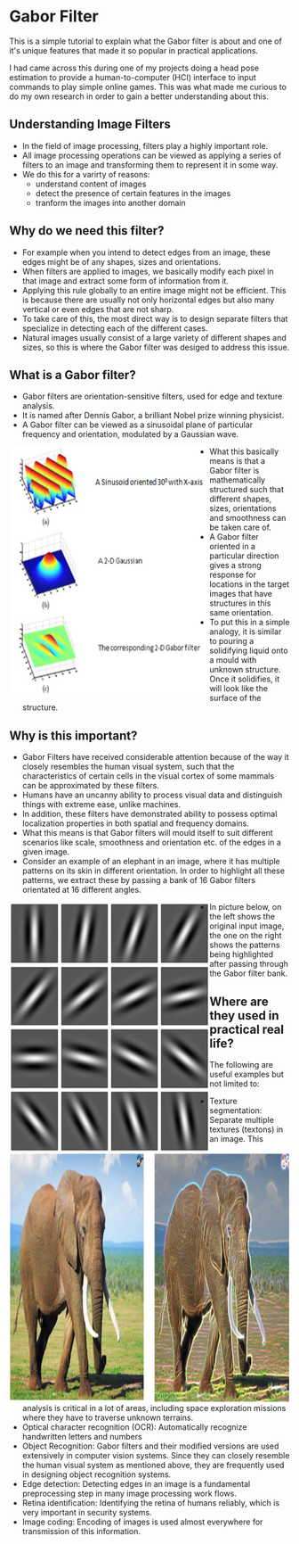 # Gabor Filter
This is a simple tutorial to explain what the Gabor filter is about and one of it's unique features that made it so popular in practical applications.

I had came across this during one of my projects doing a head pose estimation to provide a human-to-computer (HCI) interface to input commands to play simple online games. This was what made me curious to do my own research in order to gain a better understanding about this.

## Understanding Image Filters
- In the field of image processing, filters play a highly important role.
- All image processing operations can be viewed as applying a series of filters to an image and transforming them to represent it in some way.
- We do this for a varirty of reasons: 
  - understand content of images
  - detect the presence of certain features in the images
  - tranform the images into another domain

## Why do we need this filter?
- For example when you intend to detect edges from an image, these edges might be of any shapes, sizes and orientations.
- When filters are applied to images, we basically modify each pixel in that image and extract some form of information from it.
- Applying this rule globally to an entire image might not be efficient. This is because there are usually not only horizontal edges but also many vertical or even edges that are not sharp.
- To take care of this, the most direct way is to design separate filters that specialize in detecting each of the different cases.
- Natural images usually consist of a large variety of different shapes and sizes, so this is where the Gabor filter was desiged to address this issue.

## What is a Gabor filter?
- Gabor filters are orientation-sensitive filters, used for edge and texture analysis.
- It is named after Dennis Gabor, a brilliant Nobel prize winning physicist.
- A Gabor filter can be viewed as a sinusoidal plane of particular frequency and orientation, modulated by a Gaussian wave.

<img src="https://github.com/aceirus/GaborFilter/blob/main/pictures/gabor1.jpg" width=360 height=449 style="float: left; margin-right: 0px;" />

- What this basically means is that a Gabor filter is mathematically structured such that different shapes, sizes, orientations and smoothness can be taken care of.
- A Gabor filter oriented in a particular direction gives a strong response for locations in the target images that have structures in this same orientation.
- To put this in a simple analogy, it is similar to pouring a solidifying liquid onto a mould with unknown structure. Once it solidifies, it will look like the surface of the structure.

## Why is this important?
- Gabor Filters have received considerable attention because of the way it closely resembles the human visual system, such that the characteristics of certain cells in the visual cortex of some mammals can be approximated by these filters.
- Humans have an uncanny ability to process visual data and distinguish things with extreme ease, unlike machines.
- In addition, these filters have demonstrated ability to possess optimal localization properties in both spatial and frequency domains.
- What this means is that Gabor filters will mould itself to suit different scenarios like scale, smoothness and orientation etc. of the edges in a given image.
- Consider an example of an elephant in an image, where it has multiple patterns on its skin in different orientation. In order to highlight all these patterns, we extract these by passing a bank of 16 Gabor filters orientated at 16 different angles.

<img src="https://github.com/aceirus/GaborFilter/blob/main/pictures/gabor16bank.jpg" width=360 height=449 style="float: left; margin-right: 0px;" />

- In picture below, on the left shows the original input image, the one on the right shows the patterns being highlighted after passing through the Gabor filter bank.
<img src="https://github.com/aceirus/GaborFilter/blob/main/pictures/gabor_elephantDemo.jpg" width=5000 height=450 style="float: left; margin-right: 0px;" />

## Where are they used in practical real life?
The following are useful examples but not limited to:
- Texture segmentation: Separate multiple textures (textons) in an image. This analysis is critical in a lot of areas, including space exploration missions where they have to traverse unknown terrains.
- Optical character recognition (OCR): Automatically recognize handwritten letters and numbers
- Object Recognition: Gabor filters and their modified versions are used extensively in computer vision systems. Since they can closely resemble the human visual system as mentioned above, they are frequently used in designing object recognition systems.
- Edge detection: Detecting edges in an image is a fundamental preprocessing step in many image processing work flows.
- Retina identification: Identifying the retina of humans reliably, which is very important in security systems.
- Image coding: Encoding of images is used almost everywhere for transmission of this information.
